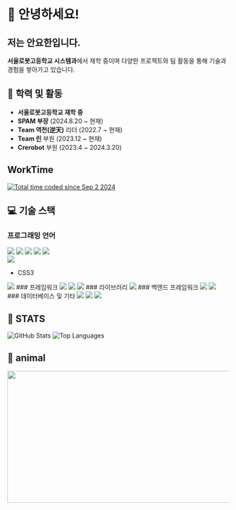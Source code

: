 # 👋 안녕하세요! 
## 저는 안요한입니다.

**서울로봇고등학교 시스템과**에서 재학 중이며 다양한 프로젝트와 팀 활동을 통해 기술과 경험을 쌓아가고 있습니다.

## 🏫 학력 및 활동
- **서울로봇고등학교 재학 중**
- **SPAM 부장** (2024.8.20 ~ 현재)
- **Team 역천(逆天)** 리더 (2022.7 ~ 현재)
- **Team 린** 부원 (2023.12 ~ 현재)
- **Crerobot** 부원 (2023.4 ~ 2024.3.20)

## WorkTime
<a href="https://wakatime.com/@f1193f09-c0f6-4614-980f-2ac42ee154c3"><img src="https://wakatime.com/badge/user/f1193f09-c0f6-4614-980f-2ac42ee154c3.svg" alt="Total time coded since Sep 2 2024" /></a>
## 💻 기술 스택
### 프로그래밍 언어
<a href="#"><img src="https://img.shields.io/badge/Dart-0175C2?style=flat-square&logo=Dart&logoColor=white"/></a>
<a href="#"><img src="https://img.shields.io/badge/Python-3776AB?style=flat-square&logo=Python&logoColor=white"/></a>
<a href="#"><img src="https://img.shields.io/badge/JavaScript-F7DF1E?style=flat-square&logo=JavaScript&logoColor=black"/></a>
<a href="#"><img src="https://img.shields.io/badge/R-276DC3?style=flat-square&logo=R&logoColor=white"/></a>
<a href="#"><img src="https://img.shields.io/badge/Go-00ADD8?style=flat-square&logo=Go&logoColor=white"/></a>
<br>
<img src="https://img.shields.io/badge/Bootstrapap-7952B3?style=flat-square&logo=bootstrap&logoColor=white"/>
- CSS3
<img src="https://img.shields.io/badge/CSS3-1572B6?style=flat-square&logo=css3&logoColor=white"/>
### 프레임워크
<a href="#"><img src="https://img.shields.io/badge/Flutter-02569B?style=flat-square&logo=Flutter&logoColor=white"/></a>
<a href="#"><img src="https://img.shields.io/badge/React-61DAFB?style=flat-square&logo=React&logoColor=black"/></a>
<a href="#"><img src="https://img.shields.io/badge/Svelte-FF3E00?style=flat-square&logo=Svelte&logoColor=white"/></a>
### 라이브러리
<a href="#"><img src="https://img.shields.io/badge/TensorFlow-FF6F00?style=flat-square&logo=TensorFlow&logoColor=white"/></a>
### 백엔드 프레임워크
<a href="#"><img src="https://img.shields.io/badge/Flask-000000?style=flat-square&logo=Flask&logoColor=white"/></a>
<a href="#"><img src="https://img.shields.io/badge/Django-092E20?style=flat-square&logo=Django&logoColor=white"/></a>
### 데이터베이스 및 기타
<a href="#"><img src="https://img.shields.io/badge/MySQL-4479A1?style=flat-square&logo=MySQL&logoColor=white"/></a>
<a href="#"><img src="https://img.shields.io/badge/Firebase-FFCA28?style=flat-square&logo=Firebase&logoColor=black"/></a>
<a href="#"><img src="https://img.shields.io/badge/Rest.js-000000?style=flat-square&logo=Node.js&logoColor=white"/></a>


## 🌟 STATS
<img src="https://github-readme-stats.vercel.app/api?username=uncroos&show_icons=true&theme=radical" alt="GitHub Stats"/>
<img src="https://github-readme-stats.vercel.app/api/top-langs/?username=uncroos&layout=compact&theme=dark" alt="Top Languages"/>


## 🐣 animal
<a href="https://github.com/devxb/gitanimals"> <img src="https://render.gitanimals.org/farms/uncroos" width="600" height="300"/></a>


